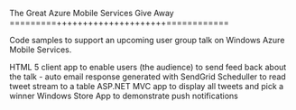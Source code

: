 The Great Azure Mobile Services Give Away
=========+++++++++++++++++++++============

Code samples to support an upcoming user group talk on Windows Azure Mobile Services.

HTML 5 client app to enable users (the audience) to send feed back about the talk - auto email response generated with SendGrid
Scheduller to read tweet stream to a table
ASP.NET MVC app to display all tweets and pick a winner
Windows Store App to demonstrate push notifications

